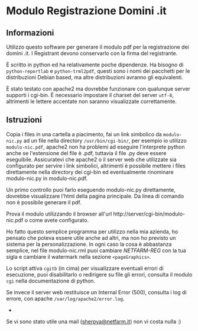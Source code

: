 Modulo Registrazione Domini .it
===============================

Informazioni
------------

Utilizzo questo software per generare il modulo pdf per la registrazione dei domini .it.
I Registrant devono conservarlo con la firma del registrante.

È scritto in python ed ha relativamente poche dipendenze. Ha bisogno di `python-reportlab`
e `python-trml2pdf`, questi sono i nomi dei pacchetti per le distribuzioni Debian based,
ma altre distribuzioni avranno gli equivalenti.

È stato testato con apache2 ma dovrebbe funzionare con qualunque server supporti i cgi-bin.
È necessario impostare il charset del server `utf-8`, altrimenti le lettere accentate non saranno
visualizzate correttamente.

Istruzioni
----------

Copia i files in una cartella a piacimento, fai un link simbolico da `modulo-nic.py`
ad un file nella directory `/usr/bin/cgi-bin/`, per esempio io utilizzo `modulo-nic.pdf`, apache2
non ha problemi ad eseguire l'interprete python anche se l'estensione del file è .pdf, tuttavia
il file .py deve essere eseguibile.
Assicuratevi che apache2 o il server web che utilizzate sia configurato per servire i link simbolici,
altrimenti è possibile mettere i files direttamente nella directory dei cgi-bin ed eventualmente rinominare
modulo-nic.py in modulo-nic.pdf.

Un primo controllo puoi farlo eseguendo modulo-nic.py direttamente, dovrebbe visualizzare l'html della pagina
principale. Da linea di comando non è possibile generare il pdf.

Prova il modulo utilizzando il browser all'url http://server/cgi-bin/modulo-nic.pdf o come avete configurato.

Ho fatto questo semplice programma per utilizzo nella mia azienda, ho pensato che poteva essere utile anche
ad altri, ma non ho previsto un sistema per la personalizzazione.
In ogni caso la cosa è abbastanza semplice, nel file modulo-nic.rml puoi cambiare _NETFARM-REG_ con la tua sigla
e cambiare il watermark nella sezione `<pageGraphics>`.

Lo script attiva `cgitb` (in cima) per visualizzare eventuali errori di esecuzione, puoi disabilitarlo o redirigere
su file gli errori, consulta il modulo `cgi` nella documentazione di python.

Se invece il server web restituisce un Internal Error (500), consulta i log di errore,
con apache `/var/log/apache2/error.log`.

-

Se vi sono stato utile una mail (<sherpya@netfarm.it>) non vi costa nulla :)
